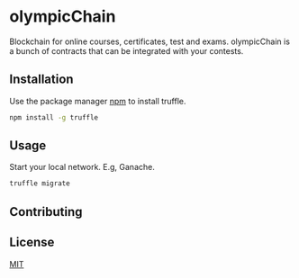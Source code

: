 # olympicChain
Blockchain for online courses, certificates, test and exams.
olympicChain is a bunch of contracts that can be integrated with your contests.

## Installation

Use the package manager [npm](https://nodejs.org/en/) to install truffle.

```bash
npm install -g truffle
```

## Usage

Start your local network. E.g, Ganache.

```bash
truffle migrate
```

## Contributing

## License
[MIT](https://choosealicense.com/licenses/mit/)
